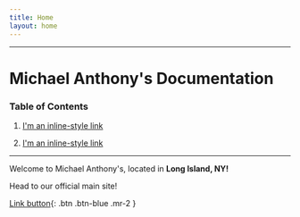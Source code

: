```yaml
---
title: Home
layout: home
---
```


---
# Michael Anthony's Documentation


### Table of Contents

1. [I'm an inline-style link](https://docs.calsearching.in)

2. [I'm an inline-style link](https://docs.calsearching.in/web.html)
-----

Welcome to Michael Anthony's, located in **Long Island, NY!**


Head to our official main site!


[Link button](http://michaelanthonyspizzany.com/){: .btn .btn-blue .mr-2 }
